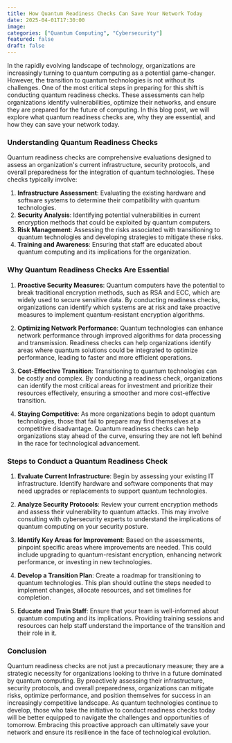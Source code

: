 ```yaml
---
title: How Quantum Readiness Checks Can Save Your Network Today
date: 2025-04-01T17:30:00
image: 
categories: ["Quantum Computing", "Cybersecurity"]
featured: false
draft: false
---
```

In the rapidly evolving landscape of technology, organizations are increasingly turning to quantum computing as a potential game-changer. However, the transition to quantum technologies is not without its challenges. One of the most critical steps in preparing for this shift is conducting quantum readiness checks. These assessments can help organizations identify vulnerabilities, optimize their networks, and ensure they are prepared for the future of computing. In this blog post, we will explore what quantum readiness checks are, why they are essential, and how they can save your network today.

### Understanding Quantum Readiness Checks

Quantum readiness checks are comprehensive evaluations designed to assess an organization's current infrastructure, security protocols, and overall preparedness for the integration of quantum technologies. These checks typically involve:

1. **Infrastructure Assessment**: Evaluating the existing hardware and software systems to determine their compatibility with quantum technologies.
2. **Security Analysis**: Identifying potential vulnerabilities in current encryption methods that could be exploited by quantum computers.
3. **Risk Management**: Assessing the risks associated with transitioning to quantum technologies and developing strategies to mitigate these risks.
4. **Training and Awareness**: Ensuring that staff are educated about quantum computing and its implications for the organization.

### Why Quantum Readiness Checks Are Essential

1. **Proactive Security Measures**: Quantum computers have the potential to break traditional encryption methods, such as RSA and ECC, which are widely used to secure sensitive data. By conducting readiness checks, organizations can identify which systems are at risk and take proactive measures to implement quantum-resistant encryption algorithms.

2. **Optimizing Network Performance**: Quantum technologies can enhance network performance through improved algorithms for data processing and transmission. Readiness checks can help organizations identify areas where quantum solutions could be integrated to optimize performance, leading to faster and more efficient operations.

3. **Cost-Effective Transition**: Transitioning to quantum technologies can be costly and complex. By conducting a readiness check, organizations can identify the most critical areas for investment and prioritize their resources effectively, ensuring a smoother and more cost-effective transition.

4. **Staying Competitive**: As more organizations begin to adopt quantum technologies, those that fail to prepare may find themselves at a competitive disadvantage. Quantum readiness checks can help organizations stay ahead of the curve, ensuring they are not left behind in the race for technological advancement.

### Steps to Conduct a Quantum Readiness Check

1. **Evaluate Current Infrastructure**: Begin by assessing your existing IT infrastructure. Identify hardware and software components that may need upgrades or replacements to support quantum technologies.

2. **Analyze Security Protocols**: Review your current encryption methods and assess their vulnerability to quantum attacks. This may involve consulting with cybersecurity experts to understand the implications of quantum computing on your security posture.

3. **Identify Key Areas for Improvement**: Based on the assessments, pinpoint specific areas where improvements are needed. This could include upgrading to quantum-resistant encryption, enhancing network performance, or investing in new technologies.

4. **Develop a Transition Plan**: Create a roadmap for transitioning to quantum technologies. This plan should outline the steps needed to implement changes, allocate resources, and set timelines for completion.

5. **Educate and Train Staff**: Ensure that your team is well-informed about quantum computing and its implications. Providing training sessions and resources can help staff understand the importance of the transition and their role in it.

### Conclusion

Quantum readiness checks are not just a precautionary measure; they are a strategic necessity for organizations looking to thrive in a future dominated by quantum computing. By proactively assessing their infrastructure, security protocols, and overall preparedness, organizations can mitigate risks, optimize performance, and position themselves for success in an increasingly competitive landscape. As quantum technologies continue to develop, those who take the initiative to conduct readiness checks today will be better equipped to navigate the challenges and opportunities of tomorrow. Embracing this proactive approach can ultimately save your network and ensure its resilience in the face of technological evolution.